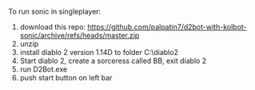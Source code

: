 To run sonic in singleplayer:

1. download this repo: https://github.com/palpatin7/d2bot-with-kolbot-sonic/archive/refs/heads/master.zip
2. unzip
3. install diablo 2 version 1.14D to folder C:\diablo2
4. Start diablo 2, create a sorceress called BB, exit diablo 2
4. run D2Bot.exe
5. push start button on left bar

